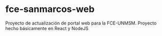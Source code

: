 # fce-sanmarcos-web
Proyecto de actualización de portal web para la FCE-UNMSM. Proyecto hecho básicamente en React y NodeJS
